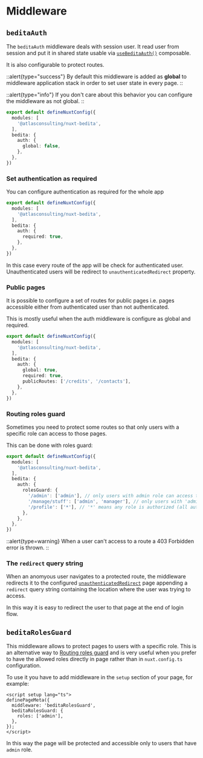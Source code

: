 # Middleware

## `beditaAuth`

The `beditaAuth` middleware deals with session user. It read user from session and put it in shared state usable via [`useBeditaAuth()`](/features/composables#user) composable.

It is also configurable to protect routes.

::alert{type="success"}
By default this middleware is added as **global** to middleware application stack in order to set user state in every page.
::

::alert{type="info"}
If you don't care about this behavior you can configure the middleware as not global.
::

```ts [nuxt.config.ts]
export default defineNuxtConfig({
  modules: [
    '@atlasconsulting/nuxt-bedita',
  ],
  bedita: {
    auth: {
      global: false,
    },
  },
})
```

### Set authentication as required

You can configure authentication as required for the whole app

```ts [nuxt.config.ts]
export default defineNuxtConfig({
  modules: [
    '@atlasconsulting/nuxt-bedita',
  ],
  bedita: {
    auth: {
      required: true,
    },
  },
})
```

In this case every route of the app will be check for authenticated user. Unauthenticated users will be redirect to `unauthenticatedRedirect` property.

### Public pages

It is possible to configure a set of routes for public pages i.e. pages accessible either from authenticated user than not authenticated.

This is mostly useful when the auth middleware is configure as global and required.

```ts [nuxt.config.ts]
export default defineNuxtConfig({
  modules: [
    '@atlasconsulting/nuxt-bedita',
  ],
  bedita: {
    auth: {
      global: true,
      required: true,
      publicRoutes: ['/credits', '/contacts'],
    },
  },
})
```

### Routing roles guard

Sometimes you need to protect some routes so that only users with a specific role can access to those pages.

This can be done with roles guard:

```ts [nuxt.config.ts]
export default defineNuxtConfig({
  modules: [
    '@atlasconsulting/nuxt-bedita',
  ],
  bedita: {
    auth: {
      rolesGuard: {
        '/admin': ['admin'], // only users with admin role can access to routes that start with '/admin'
        '/manage/stuff': ['admin', 'manager'], // only users with 'admin' or 'manager' role can access
        '/profile': ['*'], // '*' means any role is authorized (all authenticated users can access to '/profile')
      },
    },
  },
})
```

::alert{type=warning}
When a user can't access to a route a 403 Forbidden error is thrown.
::

### The `redirect` query string

When an anomyous user navigates to a protected route, the middleware redirects it to the configured [`unauthenticatedRedirect`](/getting-started/configuration#auth) page appending a `redirect` query string containing the location where the user was trying to access.

In this way it is easy to redirect the user to that page at the end of login flow.

## `beditaRolesGuard`

This middleware allows to protect pages to users with a specific role.
This is an alternative way to [Routing roles guard](#routing-roles-guard) and is very useful when you prefer to have the allowed roles directly in page rather than in `nuxt.config.ts` configuration.

To use it you have to add middleware in the `setup` section of your page, for example:

```vue
<script setup lang="ts">
definePageMeta({
  middleware: 'beditaRolesGuard',
  beditaRolesGuard: {
    roles: ['admin'],
  },
});
</script>
```

In this way the page will be protected and accessible only to users that have `admin` role.
